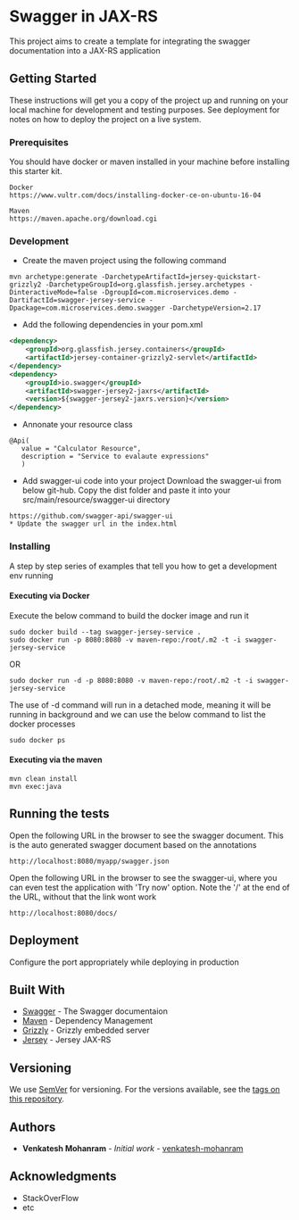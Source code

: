 # Swagger in JAX-RS

This project aims to create a template for integrating the swagger documentation into a JAX-RS application

## Getting Started

These instructions will get you a copy of the project up and running on your local machine for development and testing purposes. See deployment for notes on how to deploy the project on a live system.

### Prerequisites

You should have docker or maven installed in your machine before installing this starter kit.

```
Docker
https://www.vultr.com/docs/installing-docker-ce-on-ubuntu-16-04
```
```
Maven
https://maven.apache.org/download.cgi
```
### Development
* Create the maven project using the following command
```
mvn archetype:generate -DarchetypeArtifactId=jersey-quickstart-grizzly2 -DarchetypeGroupId=org.glassfish.jersey.archetypes -DinteractiveMode=false -DgroupId=com.microservices.demo -DartifactId=swagger-jersey-service -Dpackage=com.microservices.demo.swagger -DarchetypeVersion=2.17
```
* Add the following dependencies in your pom.xml
```xml
<dependency>
    <groupId>org.glassfish.jersey.containers</groupId>
    <artifactId>jersey-container-grizzly2-servlet</artifactId>
</dependency>
<dependency>
    <groupId>io.swagger</groupId>
    <artifactId>swagger-jersey2-jaxrs</artifactId>
    <version>${swagger-jersey2-jaxrs.version}</version>
</dependency>
```
* Annonate your resource class
```
@Api(
   value = "Calculator Resource",
   description = "Service to evalaute expressions"
   )
```
* Add swagger-ui code into your project
Download the swagger-ui from below git-hub. Copy the dist folder and paste it into your src/main/resource/swagger-ui directory
```
https://github.com/swagger-api/swagger-ui
* Update the swagger url in the index.html
```
### Installing

A step by step series of examples that tell you how to get a development env running

#### Executing via Docker
Execute the below command to build the docker image and run it

```
sudo docker build --tag swagger-jersey-service .
sudo docker run -p 8080:8080 -v maven-repo:/root/.m2 -t -i swagger-jersey-service
```
OR
```
sudo docker run -d -p 8080:8080 -v maven-repo:/root/.m2 -t -i swagger-jersey-service
```

The use of -d command will run in a detached mode, meaning it will be running in background and we can use the below command to list the docker processes

```
sudo docker ps
```
#### Executing via the maven

```
mvn clean install
mvn exec:java
```

## Running the tests

Open the following URL in the browser to see the swagger document. This is the auto generated swagger document based on the annotations
```
http://localhost:8080/myapp/swagger.json
```
Open the following URL in the browser to see the swagger-ui, where you can even test the application with 'Try now' option. Note the '/' at the end of the URL, without that the link wont work
```
http://localhost:8080/docs/
```

## Deployment

Configure the port appropriately while deploying in production

## Built With

* [Swagger](https://swagger.io/) - The Swagger documentaion
* [Maven](https://maven.apache.org/) - Dependency Management
* [Grizzly](https://javaee.github.io/grizzly/) - Grizzly embedded server
* [Jersey](https://jersey.github.io/) - Jersey JAX-RS

## Versioning

We use [SemVer](http://semver.org/) for versioning. For the versions available, see the [tags on this repository](https://github.com/your/project/tags). 

## Authors

* **Venkatesh Mohanram** - *Initial work* - [venkatesh-mohanram](https://github.com/venkatesh-mohanram)

## Acknowledgments

* StackOverFlow
* etc

